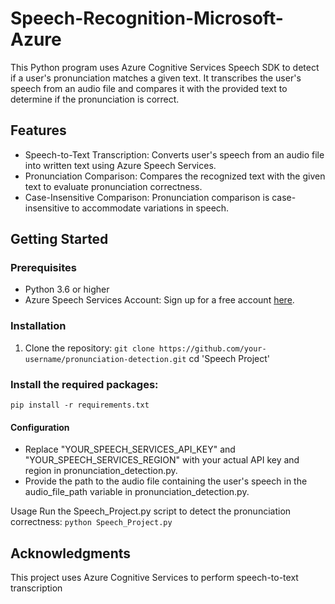 # Speech-Recognition-Microsoft-Azure
 This Python program uses Azure Cognitive Services Speech SDK to detect if a user's pronunciation matches a given text. It transcribes the user's speech from an audio file and compares it with the provided text to determine if the pronunciation is correct.

## Features

- Speech-to-Text Transcription: Converts user's speech from an audio file into written text using Azure Speech Services.
- Pronunciation Comparison: Compares the recognized text with the given text to evaluate pronunciation correctness.
- Case-Insensitive Comparison: Pronunciation comparison is case-insensitive to accommodate variations in speech.

## Getting Started

### Prerequisites

- Python 3.6 or higher
- Azure Speech Services Account: Sign up for a free account [here](https://azure.microsoft.com/en-us/free/cognitive-services/).

### Installation

1. Clone the repository:
`git clone https://github.com/your-username/pronunciation-detection.git`
cd 'Speech Project'

### Install the required packages:
`pip install -r requirements.txt`

#### Configuration
- Replace "YOUR_SPEECH_SERVICES_API_KEY" and "YOUR_SPEECH_SERVICES_REGION" with your actual API key and region in pronunciation_detection.py.
- Provide the path to the audio file containing the user's speech in the audio_file_path variable in pronunciation_detection.py.

Usage
Run the Speech_Project.py script to detect the pronunciation correctness:
`python Speech_Project.py`


## Acknowledgments
This project uses Azure Cognitive Services to perform speech-to-text transcription
